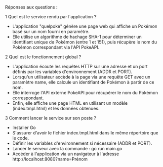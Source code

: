 Réponses aux questions :

1 Quel est le service rendu par l'application ? 
- L'application "quelpoke" génère une page web qui affiche un Pokémon basé sur un nom fourni en paramètre. 
- Elle utilise un algorithme de hachage SHA-1 pour déterminer un identifiant unique de Pokémon (entre 1 et 151), puis récupère le nom du Pokémon correspondant via l'API PokeAPI.

2 Quel est le fonctionnement global ?

- L'application écoute les requêtes HTTP sur une adresse et un port définis par les variables d'environnement (ADDR et PORT).
- Lorsqu'un utilisateur accède à la page via une requête GET avec un paramètre name, elle calcule un identifiant de Pokémon à partir de ce nom.
- Elle interroge l'API externe PokeAPI pour récupérer le nom du Pokémon correspondant.
- Enfin, elle affiche une page HTML en utilisant un modèle (index.tmpl.html) et les données obtenues.

3 Comment lancer le service sur son poste ?

- Installer Go
- S'assurer d'avoir le fichier index.tmpl.html dans le même répertoire que le code.
- Définir les variables d'environnement si nécessaire (ADDR et PORT).
- Lancer le serveur avec la commande : go run main.go
- Accéder à l'application via un navigateur à l'adresse http://localhost:8080?name=Prénom
